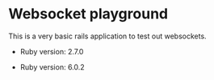 # Websocket playground

This is a very basic rails application to test out websockets.

* Ruby version: 2.7.0

* Ruby version: 6.0.2
